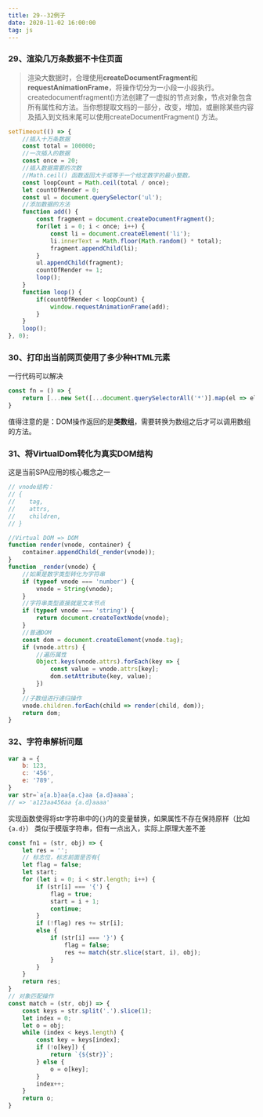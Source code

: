 ```yaml
---
title: 29--32例子
date: 2020-11-02 16:00:00
tag: js
---
```


### 29、渲染几万条数据不卡住页面

>渲染大数据时，合理使用**createDocumentFragment**和**requestAnimationFrame**，将操作切分为一小段一小段执行。
createdocumentfragment()方法创建了一虚拟的节点对象，节点对象包含所有属性和方法。当你想提取文档的一部分，改变，增加，或删除某些内容及插入到文档末尾可以使用createDocumentFragment() 方法。
```js
setTimeout(() => {
    //插入十万条数据
    const total = 100000;
    //一次插入的数据
    const once = 20;
    //插入数据需要的次数
    //Math.ceil() 函数返回大于或等于一个给定数字的最小整数。
    const loopCount = Math.ceil(total / once);
    let countOfRender = 0;
    const ul = document.querySelector('ul');
    //添加数据的方法
    function add() {
        const fragment = document.createDocumentFragment();
        for(let i = 0; i < once; i++) {
            const li = document.createElement('li');
            li.innerText = Math.floor(Math.random() * total);
            fragment.appendChild(li);
        }
        ul.appendChild(fragment);
        countOfRender += 1;
        loop();
    }
    function loop() {
        if(countOfRender < loopCount) {
            window.requestAnimationFrame(add);
        }
    }
    loop();
}, 0);
```

### 30、打印出当前网页使用了多少种HTML元素

一行代码可以解决
```js
const fn = () => {
    return [...new Set([...document.querySelectorAll('*')].map(el => el.tagName))].length;
}
```
值得注意的是：DOM操作返回的是**类数组**，需要转换为数组之后才可以调用数组的方法。

### 31、将VirtualDom转化为真实DOM结构

这是当前SPA应用的核心概念之一

```js
// vnode结构：
// {
//    tag,
//    attrs,
//    children,
// }

//Virtual DOM => DOM
function render(vnode, container) {
    container.appendChild(_render(vnode));
}
function _render(vnode) {
    //如果是数字类型转化为字符串
    if (typeof vnode === 'number') {
        vnode = String(vnode);
    }
    //字符串类型直接就是文本节点
    if (typeof vnode === 'string') {
        return document.createTextNode(vnode);
    }
    //普通DOM
    const dom = document.createElement(vnode.tag);
    if (vnode.attrs) {
        //遍历属性
        Object.keys(vnode.attrs).forEach(key => {
            const value = vnode.attrs[key];
            dom.setAttribute(key, value);
        })
    }
    //子数组进行递归操作
    vnode.children.forEach(child => render(child, dom));
    return dom;
}
```

### 32、字符串解析问题

```javascript
var a = {
    b: 123,
    c: '456',
    e: '789',
}
var str=`a{a.b}aa{a.c}aa {a.d}aaaa`;
// => 'a123aa456aa {a.d}aaaa'
```
实现函数使得将str字符串中的`{}`内的变量替换，如果属性不存在保持原样（比如`{a.d}`）
类似于模版字符串，但有一点出入，实际上原理大差不差

```javascript
const fn1 = (str, obj) => {
    let res = '';
    // 标志位，标志前面是否有{
    let flag = false;
    let start;
    for (let i = 0; i < str.length; i++) {
        if (str[i] === '{') {
            flag = true;
            start = i + 1;
            continue;
        }
        if (!flag) res += str[i];
        else {
            if (str[i] === '}') {
                flag = false;
                res += match(str.slice(start, i), obj);
            }
        }
    }
    return res;
}
// 对象匹配操作
const match = (str, obj) => {
    const keys = str.split('.').slice(1);
    let index = 0;
    let o = obj;
    while (index < keys.length) {
        const key = keys[index];
        if (!o[key]) {
            return `{${str}}`;
        } else {
            o = o[key];
        }
        index++;
    }
    return o;
}
```